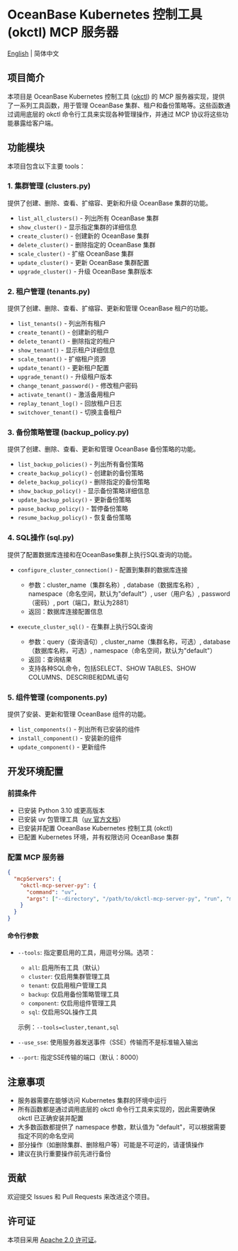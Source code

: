 # OceanBase Kubernetes 控制工具 (okctl) MCP 服务器

[English](README.md) | 简体中文

## 项目简介

本项目是 OceanBase Kubernetes 控制工具 ([okctl](https://github.com/oceanbase/ob-operator?tab=readme-ov-file#using-cli-tool-okctl)) 的 MCP 服务器实现，提供了一系列工具函数，用于管理 OceanBase 集群、租户和备份策略等。这些函数通过调用底层的 okctl 命令行工具来实现各种管理操作，并通过 MCP 协议将这些功能暴露给客户端。

## 功能模块

本项目包含以下主要 tools：

### 1. 集群管理 (clusters.py)

提供了创建、删除、查看、扩缩容、更新和升级 OceanBase 集群的功能。

- `list_all_clusters()` - 列出所有 OceanBase 集群
- `show_cluster()` - 显示指定集群的详细信息
- `create_cluster()` - 创建新的 OceanBase 集群
- `delete_cluster()` - 删除指定的 OceanBase 集群
- `scale_cluster()` - 扩缩 OceanBase 集群
- `update_cluster()` - 更新 OceanBase 集群配置
- `upgrade_cluster()` - 升级 OceanBase 集群版本

### 2. 租户管理 (tenants.py)

提供了创建、删除、查看、扩缩容、更新和管理 OceanBase 租户的功能。

- `list_tenants()` - 列出所有租户
- `create_tenant()` - 创建新的租户
- `delete_tenant()` - 删除指定的租户
- `show_tenant()` - 显示租户详细信息
- `scale_tenant()` - 扩缩租户资源
- `update_tenant()` - 更新租户配置
- `upgrade_tenant()` - 升级租户版本
- `change_tenant_password()` - 修改租户密码
- `activate_tenant()` - 激活备用租户
- `replay_tenant_log()` - 回放租户日志
- `switchover_tenant()` - 切换主备租户

### 3. 备份策略管理 (backup_policy.py)

提供了创建、删除、查看、更新和管理 OceanBase 备份策略的功能。

- `list_backup_policies()` - 列出所有备份策略
- `create_backup_policy()` - 创建新的备份策略
- `delete_backup_policy()` - 删除指定的备份策略
- `show_backup_policy()` - 显示备份策略详细信息
- `update_backup_policy()` - 更新备份策略
- `pause_backup_policy()` - 暂停备份策略
- `resume_backup_policy()` - 恢复备份策略

### 4. SQL操作 (sql.py)

提供了配置数据库连接和在OceanBase集群上执行SQL查询的功能。

- `configure_cluster_connection()` - 配置到集群的数据库连接
  - 参数：cluster_name（集群名称）, database（数据库名称）, namespace（命名空间，默认为"default"）, user（用户名）, password（密码）, port（端口，默认为2881）
  - 返回：数据库连接配置信息
  
- `execute_cluster_sql()` - 在集群上执行SQL查询
  - 参数：query（查询语句）, cluster_name（集群名称，可选）, database（数据库名称，可选）, namespace（命名空间，默认为"default"）
  - 返回：查询结果
  - 支持各种SQL命令，包括SELECT、SHOW TABLES、SHOW COLUMNS、DESCRIBE和DML语句

### 5. 组件管理 (components.py)

提供了安装、更新和管理 OceanBase 组件的功能。

- `list_components()` - 列出所有已安装的组件
- `install_component()` - 安装新的组件
- `update_component()` - 更新组件

## 开发环境配置

### 前提条件

- 已安装 Python 3.10 或更高版本
- 已安装 uv 包管理工具（[uv 官方文档](https://github.com/astral-sh/uv)）
- 已安装并配置 OceanBase Kubernetes 控制工具 (okctl)
- 已配置 Kubernetes 环境，并有权限访问 OceanBase 集群

### 配置 MCP 服务器

```json
{
  "mcpServers": {
    "okctl-mcp-server-py": {
      "command": "uv",
      "args": ["--directory", "/path/to/okctl-mcp-server-py", "run", "main.py"]
    }
  }
}
```

#### 命令行参数

- `--tools`: 指定要启用的工具，用逗号分隔。选项：
  - `all`: 启用所有工具（默认）
  - `cluster`: 仅启用集群管理工具
  - `tenant`: 仅启用租户管理工具
  - `backup`: 仅启用备份策略管理工具
  - `component`: 仅启用组件管理工具
  - `sql`: 仅启用SQL操作工具
  
  示例：`--tools=cluster,tenant,sql`

- `--use_sse`: 使用服务器发送事件（SSE）传输而不是标准输入输出
- `--port`: 指定SSE传输的端口（默认：8000）

## 注意事项

- 服务器需要在能够访问 Kubernetes 集群的环境中运行
- 所有函数都是通过调用底层的 okctl 命令行工具来实现的，因此需要确保 okctl 已正确安装并配置
- 大多数函数都提供了 namespace 参数，默认值为 "default"，可以根据需要指定不同的命名空间
- 部分操作（如删除集群、删除租户等）可能是不可逆的，请谨慎操作
- 建议在执行重要操作前先进行备份

## 贡献

欢迎提交 Issues 和 Pull Requests 来改进这个项目。

## 许可证

本项目采用 [Apache 2.0 许可证](LICENSE)。
